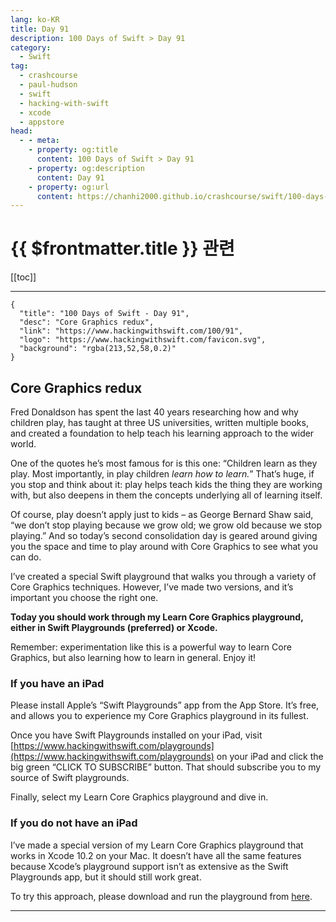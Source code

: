 ```yaml
---
lang: ko-KR
title: Day 91
description: 100 Days of Swift > Day 91
category:
  - Swift
tag: 
  - crashcourse
  - paul-hudson
  - swift
  - hacking-with-swift
  - xcode
  - appstore
head:
  - - meta:
    - property: og:title
      content: 100 Days of Swift > Day 91
    - property: og:description
      content: Day 91
    - property: og:url
      content: https://chanhi2000.github.io/crashcourse/swift/100-days-of-swift/91.html
---
```


# {{ $frontmatter.title }} 관련

[[toc]]

---

```component VPCard
{
  "title": "100 Days of Swift - Day 91",
  "desc": "Core Graphics redux",
  "link": "https://www.hackingwithswift.com/100/91",
  "logo": "https://www.hackingwithswift.com/favicon.svg",
  "background": "rgba(213,52,58,0.2)"
}
```

## Core Graphics redux

Fred Donaldson has spent the last 40 years researching how and why children play, has taught at three US universities, written multiple books, and created a foundation to help teach his learning approach to the wider world.

One of the quotes he’s most famous for is this one: “Children learn as they play. Most importantly, in play children _learn how to learn._” That’s huge, if you stop and think about it: play helps teach kids the thing they are working with, but also deepens in them the concepts underlying all of learning itself.

Of course, play doesn’t apply just to kids – as George Bernard Shaw said, “we don’t stop playing because we grow old; we grow old because we stop playing.” And so today’s second consolidation day is geared around giving you the space and time to play around with Core Graphics to see what you can do.

I’ve created a special Swift playground that walks you through a variety of Core Graphics techniques. However, I’ve made two versions, and it’s important you choose the right one.

__Today you should work through my Learn Core Graphics playground, either in Swift Playgrounds (preferred) or Xcode.__

Remember: experimentation like this is a powerful way to learn Core Graphics, but also learning how to learn in general. Enjoy it!

### If you have an iPad

Please install Apple’s “Swift Playgrounds” app from the App Store. It’s free, and allows you to experience my Core Graphics playground in its fullest.

Once you have Swift Playgrounds installed on your iPad, visit [https://www.hackingwithswift.com/playgrounds](https://www.hackingwithswift.com/playgrounds) on your iPad and click the big green “CLICK TO SUBSCRIBE” button. That should subscribe you to my source of Swift playgrounds.

Finally, select my Learn Core Graphics playground and dive in.

### If you do not have an iPad

I’ve made a special version of my Learn Core Graphics playground that works in Xcode 10.2 on your Mac. It doesn’t have all the same features because Xcode’s playground support isn’t as extensive as the Swift Playgrounds app, but it should still work great.

To try this approach, please download and run the playground from [<FontIcon icon="iconfont icon-select"/>here](http://hackingwithswift.com/files/playgrounds/Learn-Core-Graphics-Xcode.zip).

---
